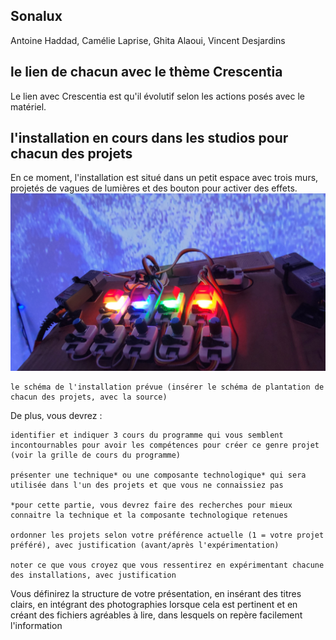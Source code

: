 ## **Sonalux**
Antoine Haddad, Camélie Laprise, Ghita Alaoui, Vincent Desjardins
## le lien de chacun avec le thème Crescentia
Le lien avec Crescentia est qu'il évolutif selon les actions posés avec le matériel.

## l'installation en cours dans les studios pour chacun des projets 
En ce moment, l'installation est situé dans un petit espace avec trois murs, projetés de vagues de lumières et des bouton pour activer des effets.
![clavier](media/sonalux_clavier.jpg) 

    le schéma de l'installation prévue (insérer le schéma de plantation de chacun des projets, avec la source)

De plus, vous devrez :

    identifier et indiquer 3 cours du programme qui vous semblent incontournables pour avoir les compétences pour créer ce genre projet (voir la grille de cours du programme)

    présenter une technique* ou une composante technologique* qui sera utilisée dans l'un des projets et que vous ne connaissiez pas

    *pour cette partie, vous devrez faire des recherches pour mieux connaitre la technique et la composante technologique retenues

    ordonner les projets selon votre préférence actuelle (1 = votre projet préféré), avec justification (avant/après l'expérimentation)

    noter ce que vous croyez que vous ressentirez en expérimentant chacune des installations, avec justification

Vous définirez la structure de votre présentation, en insérant des titres clairs, en intégrant des photographies lorsque cela est pertinent et en créant des fichiers agréables à lire, dans lesquels on repère facilement l'information
